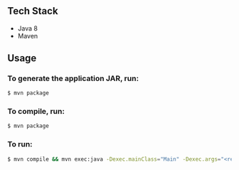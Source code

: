 #

## Tech Stack
* Java 8
* Maven

## Usage
### To generate the application JAR, run:
```bash
$ mvn package
```

### To compile, run:
```bash
$ mvn package
```

### To run:
```bash
$ mvn compile && mvn exec:java -Dexec.mainClass="Main" -Dexec.args="<relative path to project root>"
```
##